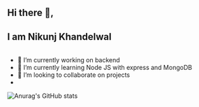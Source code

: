 ## Hi there 👋,
## I am Nikunj Khandelwal
###### 


- 🔭 I’m currently working on backend 
- 🌱 I’m currently learning Node JS with express and MongoDB
- 👯 I’m looking to collaborate on projects
- 
<!-- <a href="https://github.com/anuraghazra/github-readme-stats">
  <img align="center" src="https://github-readme-stats.vercel.app/api/pin/?username=nk1102&repo=TravelDevise" />
</a> -->

![Anurag's GitHub stats](https://github-readme-stats.vercel.app/api?username=nk1102&show_icons=true&theme=radical)
  
